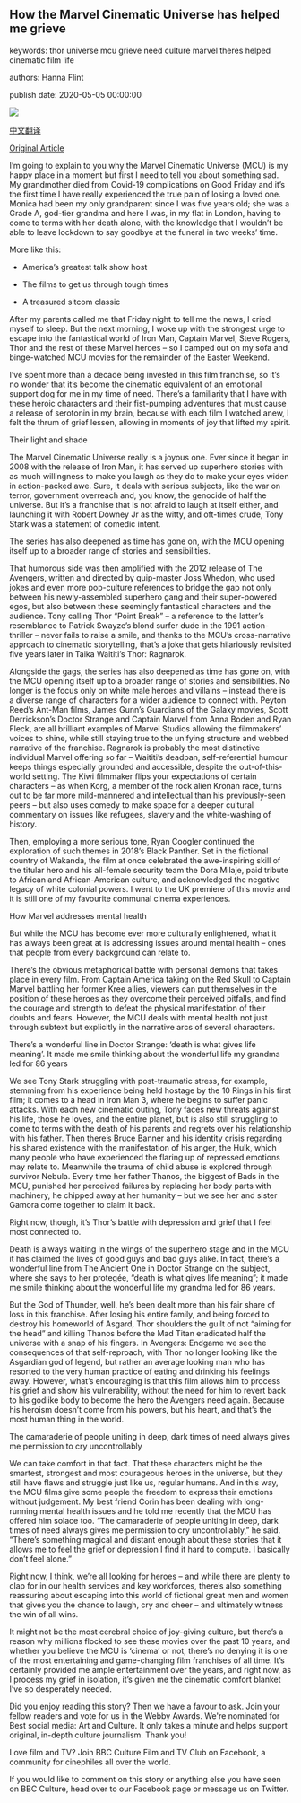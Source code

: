 ## How the Marvel Cinematic Universe has helped me grieve

keywords: thor universe mcu grieve need culture marvel theres helped cinematic film life

authors: Hanna Flint

publish date: 2020-05-05 00:00:00

![](https://ichef.bbci.co.uk/wwfeatures/live/624_351/images/live/p0/8c/9k/p08c9kwn.jpg)

[中文翻译](How%20the%20Marvel%20Cinematic%20Universe%20has%20helped%20me%20grieve_zh.md)

[Original Article](https://www.bbc.com/culture/story/20200505-how-the-marvel-cinematic-universe-has-comforted-me-in-grief)

I’m going to explain to you why the Marvel Cinematic Universe (MCU) is my happy place in a moment but first I need to tell you about something sad. My grandmother died from Covid-19 complications on Good Friday and it’s the first time I have really experienced the true pain of losing a loved one. Monica had been my only grandparent since I was five years old; she was a Grade A, god-tier grandma and here I was, in my flat in London, having to come to terms with her death alone, with the knowledge that I wouldn’t be able to leave lockdown to say goodbye at the funeral in two weeks’ time.

More like this:

- America’s greatest talk show host

- The films to get us through tough times

- A treasured sitcom classic

After my parents called me that Friday night to tell me the news, I cried myself to sleep. But the next morning, I woke up with the strongest urge to escape into the fantastical world of Iron Man, Captain Marvel, Steve Rogers, Thor and the rest of these Marvel heroes – so I camped out on my sofa and binge-watched MCU movies for the remainder of the Easter Weekend.

I’ve spent more than a decade being invested in this film franchise, so it’s no wonder that it’s become the cinematic equivalent of an emotional support dog for me in my time of need. There’s a familiarity that I have with these heroic characters and their fist-pumping adventures that must cause a release of serotonin in my brain, because with each film I watched anew, I felt the thrum of grief lessen, allowing in moments of joy that lifted my spirit.

Their light and shade

The Marvel Cinematic Universe really is a joyous one. Ever since it began in 2008 with the release of Iron Man, it has served up superhero stories with as much willingness to make you laugh as they do to make your eyes widen in action-packed awe. Sure, it deals with serious subjects, like the war on terror, government overreach and, you know, the genocide of half the universe. But it’s a franchise that is not afraid to laugh at itself either, and launching it with Robert Downey Jr as the witty, and oft-times crude, Tony Stark was a statement of comedic intent.

The series has also deepened as time has gone on, with the MCU opening itself up to a broader range of stories and sensibilities.

That humorous side was then amplified with the 2012 release of The Avengers, written and directed by quip-master Joss Whedon, who used jokes and even more pop-culture references to bridge the gap not only between his newly-assembled superhero gang and their super-powered egos, but also between these seemingly fantastical characters and the audience. Tony calling Thor “Point Break” – a reference to the latter’s resemblance to Patrick Swayze’s blond surfer dude in the 1991 action-thriller – never fails to raise a smile, and thanks to the MCU’s cross-narrative approach to cinematic storytelling, that’s a joke that gets hilariously revisited five years later in Taika Waititi’s Thor: Ragnarok.

Alongside the gags, the series has also deepened as time has gone on, with the MCU opening itself up to a broader range of stories and sensibilities. No longer is the focus only on white male heroes and villains – instead there is a diverse range of characters for a wider audience to connect with. Peyton Reed’s Ant-Man films, James Gunn’s Guardians of the Galaxy movies, Scott Derrickson’s Doctor Strange and Captain Marvel from Anna Boden and Ryan Fleck, are all brilliant examples of Marvel Studios allowing the filmmakers’ voices to shine, while still staying true to the unifying structure and webbed narrative of the franchise. Ragnarok is probably the most distinctive individual Marvel offering so far – Waititi’s deadpan, self-referential humour keeps things especially grounded and accessible, despite the out-of-this-world setting. The Kiwi filmmaker flips your expectations of certain characters – as when Korg, a member of the rock alien Kronan race, turns out to be far more mild-mannered and intellectual than his previously-seen peers – but also uses comedy to make space for a deeper cultural commentary on issues like refugees, slavery and the white-washing of history.

Then, employing a more serious tone, Ryan Coogler continued the exploration of such themes in 2018’s Black Panther. Set in the fictional country of Wakanda, the film at once celebrated the awe-inspiring skill of the titular hero and his all-female security team the Dora Milaje, paid tribute to African and African-American culture, and acknowledged the negative legacy of white colonial powers. I went to the UK premiere of this movie and it is still one of my favourite communal cinema experiences.

How Marvel addresses mental health

But while the MCU has become ever more culturally enlightened, what it has always been great at is addressing issues around mental health – ones that people from every background can relate to.

There’s the obvious metaphorical battle with personal demons that takes place in every film. From Captain America taking on the Red Skull to Captain Marvel battling her former Kree allies, viewers can put themselves in the position of these heroes as they overcome their perceived pitfalls, and find the courage and strength to defeat the physical manifestation of their doubts and fears. However, the MCU deals with mental health not just through subtext but explicitly in the narrative arcs of several characters.

There’s a wonderful line in Doctor Strange: ‘death is what gives life meaning’. It made me smile thinking about the wonderful life my grandma led for 86 years

We see Tony Stark struggling with post-traumatic stress, for example, stemming from his experience being held hostage by the 10 Rings in his first film; it comes to a head in Iron Man 3, where he begins to suffer panic attacks. With each new cinematic outing, Tony faces new threats against his life, those he loves, and the entire planet, but is also still struggling to come to terms with the death of his parents and regrets over his relationship with his father. Then there’s Bruce Banner and his identity crisis regarding his shared existence with the manifestation of his anger, the Hulk, which many people who have experienced the flaring up of repressed emotions may relate to. Meanwhile the trauma of child abuse is explored through survivor Nebula. Every time her father Thanos, the biggest of Bads in the MCU, punished her perceived failures by replacing her body parts with machinery, he chipped away at her humanity – but we see her and sister Gamora come together to claim it back.

Right now, though, it’s Thor’s battle with depression and grief that I feel most connected to.

Death is always waiting in the wings of the superhero stage and in the MCU it has claimed the lives of good guys and bad guys alike. In fact, there’s a wonderful line from The Ancient One in Doctor Strange on the subject, where she says to her protegée, “death is what gives life meaning”; it made me smile thinking about the wonderful life my grandma led for 86 years.

But the God of Thunder, well, he’s been dealt more than his fair share of loss in this franchise. After losing his entire family, and being forced to destroy his homeworld of Asgard, Thor shoulders the guilt of not “aiming for the head” and killing Thanos before the Mad Titan eradicated half the universe with a snap of his fingers. In Avengers: Endgame we see the consequences of that self-reproach, with Thor no longer looking like the Asgardian god of legend, but rather an average looking man who has resorted to the very human practice of eating and drinking his feelings away. However, what’s encouraging is that this film allows him to process his grief and show his vulnerability, without the need for him to revert back to his godlike body to become the hero the Avengers need again. Because his heroism doesn’t come from his powers, but his heart, and that’s the most human thing in the world.

The camaraderie of people uniting in deep, dark times of need always gives me permission to cry uncontrollably

We can take comfort in that fact. That these characters might be the smartest, strongest and most courageous heroes in the universe, but they still have flaws and struggle just like us, regular humans. And in this way, the MCU films give some people the freedom to express their emotions without judgement. My best friend Corin has been dealing with long-running mental health issues and he told me recently that the MCU has offered him solace too. “The camaraderie of people uniting in deep, dark times of need always gives me permission to cry uncontrollably,” he said. “There’s something magical and distant enough about these stories that it allows me to feel the grief or depression I find it hard to compute. I basically don’t feel alone.”

Right now, I think, we’re all looking for heroes – and while there are plenty to clap for in our health services and key workforces, there’s also something reassuring about escaping into this world of fictional great men and women that gives you the chance to laugh, cry and cheer – and ultimately witness the win of all wins.

It might not be the most cerebral choice of joy-giving culture, but there’s a reason why millions flocked to see these movies over the past 10 years, and whether you believe the MCU is ‘cinema’ or not, there’s no denying it is one of the most entertaining and game-changing film franchises of all time. It’s certainly provided me ample entertainment over the years, and right now, as I process my grief in isolation, it’s given me the cinematic comfort blanket I’ve so desperately needed.

Did you enjoy reading this story? Then we have a favour to ask. Join your fellow readers and vote for us in the Webby Awards. We're nominated for Best social media: Art and Culture. It only takes a minute and helps support original, in-depth culture journalism. Thank you\!

Love film and TV? Join BBC Culture Film and TV Club on Facebook, a community for cinephiles all over the world.

If you would like to comment on this story or anything else you have seen on BBC Culture, head over to our Facebook page or message us on Twitter.